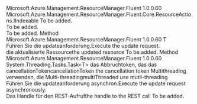 <Type Name="IAppliable&lt;T&gt;" FullName="Microsoft.Azure.Management.ResourceManager.Fluent.Core.ResourceActions.IAppliable&lt;T&gt;">
  <TypeSignature Language="C#" Value="public interface IAppliable&lt;T&gt; : Microsoft.Azure.Management.ResourceManager.Fluent.Core.ResourceActions.IIndexable" />
  <TypeSignature Language="ILAsm" Value=".class public interface auto ansi abstract IAppliable`1&lt;T&gt; implements class Microsoft.Azure.Management.ResourceManager.Fluent.Core.ResourceActions.IIndexable" />
  <TypeSignature Language="DocId" Value="T:Microsoft.Azure.Management.ResourceManager.Fluent.Core.ResourceActions.IAppliable`1" />
  <TypeSignature Language="VB.NET" Value="Public Interface IAppliable(Of T)&#xA;Implements IIndexable" />
  <TypeSignature Language="F#" Value="type IAppliable&lt;'T&gt; = interface&#xA;    interface IIndexable" />
  <AssemblyInfo>
    <AssemblyName>Microsoft.Azure.Management.ResourceManager.Fluent</AssemblyName>
    <AssemblyVersion>1.0.0.60</AssemblyVersion>
  </AssemblyInfo>
  <TypeParameters>
    <TypeParameter Name="T" />
  </TypeParameters>
  <Interfaces>
    <Interface>
      <InterfaceName>Microsoft.Azure.Management.ResourceManager.Fluent.Core.ResourceActions.IIndexable</InterfaceName>
    </Interface>
  </Interfaces>
  <Docs>
    <typeparam name="T">To be added.</typeparam>
    <summary>To be added.</summary>
    <remarks>To be added.</remarks>
  </Docs>
  <Members>
    <Member MemberName="Apply">
      <MemberSignature Language="C#" Value="public T Apply ();" />
      <MemberSignature Language="ILAsm" Value=".method public hidebysig newslot virtual instance !T Apply() cil managed" />
      <MemberSignature Language="DocId" Value="M:Microsoft.Azure.Management.ResourceManager.Fluent.Core.ResourceActions.IAppliable`1.Apply" />
      <MemberSignature Language="VB.NET" Value="Public Function Apply () As T" />
      <MemberSignature Language="F#" Value="abstract member Apply : unit -&gt; 'T" Usage="iAppliable.Apply " />
      <MemberType>Method</MemberType>
      <AssemblyInfo>
        <AssemblyName>Microsoft.Azure.Management.ResourceManager.Fluent</AssemblyName>
        <AssemblyVersion>1.0.0.60</AssemblyVersion>
      </AssemblyInfo>
      <ReturnValue>
        <ReturnType>T</ReturnType>
      </ReturnValue>
      <Parameters />
      <Docs>
        <summary>
            <span data-ttu-id="4131c-101">Führen Sie die updateanforderung.</span><span class="sxs-lookup"><span data-stu-id="4131c-101">Execute the update request.</span></span>
            </summary>
        <returns><span data-ttu-id="4131c-102">die aktualisierte Ressource</span><span class="sxs-lookup"><span data-stu-id="4131c-102">the updated resource</span></span></returns>
        <remarks>To be added.</remarks>
      </Docs>
    </Member>
    <Member MemberName="ApplyAsync">
      <MemberSignature Language="C#" Value="public System.Threading.Tasks.Task&lt;T&gt; ApplyAsync (System.Threading.CancellationToken cancellationToken = null, bool multiThreaded = true);" />
      <MemberSignature Language="ILAsm" Value=".method public hidebysig newslot virtual instance class System.Threading.Tasks.Task`1&lt;!T&gt; ApplyAsync(valuetype System.Threading.CancellationToken cancellationToken, bool multiThreaded) cil managed" />
      <MemberSignature Language="DocId" Value="M:Microsoft.Azure.Management.ResourceManager.Fluent.Core.ResourceActions.IAppliable`1.ApplyAsync(System.Threading.CancellationToken,System.Boolean)" />
      <MemberSignature Language="F#" Value="abstract member ApplyAsync : System.Threading.CancellationToken * bool -&gt; System.Threading.Tasks.Task&lt;'T&gt;" Usage="iAppliable.ApplyAsync (cancellationToken, multiThreaded)" />
      <MemberType>Method</MemberType>
      <AssemblyInfo>
        <AssemblyName>Microsoft.Azure.Management.ResourceManager.Fluent</AssemblyName>
        <AssemblyVersion>1.0.0.60</AssemblyVersion>
      </AssemblyInfo>
      <ReturnValue>
        <ReturnType>System.Threading.Tasks.Task&lt;T&gt;</ReturnType>
      </ReturnValue>
      <Parameters>
        <Parameter Name="cancellationToken" Type="System.Threading.CancellationToken" />
        <Parameter Name="multiThreaded" Type="System.Boolean" />
      </Parameters>
      <Docs>
        <param name="cancellationToken"><span data-ttu-id="4131c-103">das Abbruchtoken, das das cancellationToken</span><span class="sxs-lookup"><span data-stu-id="4131c-103">cancellationToken the cancellation token</span></span></param>
        <param name="multiThreaded"><span data-ttu-id="4131c-104">Multithreading verwenden, die Multi-threading</span><span class="sxs-lookup"><span data-stu-id="4131c-104">multiThreaded use mutli-threading</span></span></param>
        <summary>
            <span data-ttu-id="4131c-105">Führen Sie die updateanforderung asynchron.</span><span class="sxs-lookup"><span data-stu-id="4131c-105">Execute the update request asynchronously.</span></span>
            </summary>
        <returns><span data-ttu-id="4131c-106">Das Handle für den REST-Aufruf</span><span class="sxs-lookup"><span data-stu-id="4131c-106">the handle to the REST call</span></span></returns>
        <remarks>To be added.</remarks>
      </Docs>
    </Member>
  </Members>
</Type>